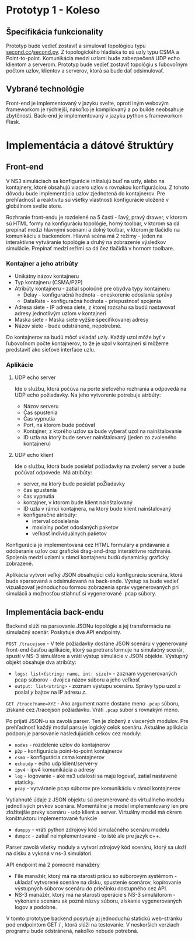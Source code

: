 # Prototyp 1 - Koleso

## Špecifikácia funkcionality

Prototyp bude vedieť zostaviť a simulovať topológiou typu [second.cc](https://github.com/Gabrielcarvfer/NS3/blob/master/examples/tutorial/second.cc)/[second.py](https://github.com/Gabrielcarvfer/NS3/blob/master/examples/tutorial/second.py). Z topologického hladiska to sú uzly typu CSMA a Point-to-point. Komunikácia medzi uzlami bude zabezpečená UDP echo klientom a serverom. Prototyp bude vedieť zostaviť topológiu s ľubovoľným počtom uzlov, klientov a serverov, ktorá sa bude dať odsimulovať.

## Vybrané technológie
Front-end je implementovaný v jazyku svelte, oproti iným webovým frameworkom je rýchlejší,  nakoľko je kompilovaný a po builde neobsahuje zbytčnosti. Back-end je implementovaný v jazyku python s frameworkom Flask.

# Implementácia a dátové štruktúry

## Front-end
V NS3 simuláciach sa konfigurácie inštalujú buď na uzly, alebo na kontajnery, ktoré obsahujú viacero uzlov s rovnakou konfiguráciou. Z tohoto dôvodu bude implementácia uzlov zjednotená do kontajnerov. Pre prehľadnosť a reaktivitu sú všetky vlastnosti konfigurácie uložené v globálnom svelte store.

Rozhranie front-endu je rozdelené na 5 častí - ľavý, pravý drawer, v ktorom sú HTML formy na konfiguráciu topológie, horný toolbar, v ktorom sa dá prepínať medzi hlavnými scénami a dolný toolbar, v ktorom je tlačidlo na komunikáciu s backendom. Hlavná scéna má 2 režimy - jeden na interaktívne vytváranie topológie a druhý na zobrazenie výsledkov simulácie. Prepínať medzi režimi sa dá čez tlačidlá v hornom toolbare.

### Kontajner a jeho atribúty
 - Unikátny názov kontajneru
 - Typ kontajneru (CSMA/P2P)
 - Atribúty kontajneru - zatial spoločné pre obydva typy kontajneru
     - Delay - konfiguračná hodnota - oneskorenie odoslania správy
     - DataRate - konfiguračná hodnota - priepustnosť spojenia
 - Adresa siete - IP adresa siete, z ktorej rozsahu sa budú nastavovať adresy jednotlivým uzlom v kontajneri
 - Maska siete - Maska siete vyžšie špecifikovanej adresy
 - Názov siete - bude odstránené, nepotrebné.

Do kontajnerov sa budú môcť vkladať uzly. Každý uzol môže byť v ľubovoľnom počte kontajnerov, to že je uzol v kontajneri si môžeme predstaviť ako sieťové interface uzlu.


### Aplikácie

1. UDP echo server

    Ide o službu, ktorá počúva na porte sieťového rozhrania a odpovedá na UDP echo požiadavky. Na jeho vytvorenie potrebuje atrbúty:
    - Názov serveru
    - Čas spustenia
    - Čas vypnutia
    - Port, na ktorom bude počúvať
    - Kontajner, z ktorého uzlov sa bude vyberať uzol na nainštalovanie
    - ID uzla na ktorý bude server nainštalovaný (jeden zo zvoleného kontajneru)


2. UDP echo klient

    Ide o službu, ktorá bude posielať požiadavky na zvolený server a bude počúvať odpovede. Má atribúty:
    - server, na ktorý bude posielať poŽiadavky
    - čas spustenia
    - čas vypnutia
    - kontajner, v ktorom bude klient nainštalovaný
    - ID uzla v rámci kontajnera, na ktorý bude klient nainštalovaný
    - konfiguračné atribúty:
        - interval odosielania
        - maxialny počet odoslaných paketov
        - veľkosť individuálnych paketov


Konfigurácia je implementovaná cez HTML formuláry a pridávanie a odoberanie uzlov cez grafické drag-and-drop interaktívne rozhranie. Spojenia medzi uzlami v rámci kontajneru budú dynamicky graficky zobrazené.

Aplikácia vytvorí veľký JSON obsahujúci celú konfiguráciu scenára, ktorá bude sparsovaná a odsimulovaná na back-ende. Výstup sa bude vedieť vizualizovať jednoduchou formou zobrazenia správ vygenerovaných pri simulácii a možnosťou stiahnuť si vygenerované .pcap súbory.

## Implementácia back-endu

Backend slúži na parsovanie JSONu topológie a jej transformáciu na simulačný scenár. Poskytuje dva API endpointy.

`POST /tracejson` - V tele požiadavky dostane JSON scenáru v ygenerovaný front-end  časťou aplikácie, ktorý sa pretransformuje na simulačný scenár, spustí v NS-3 simulátore a vráti výstup simulácie v JSON objekte. Výstupný objekt obsahuje dva atribúty:
   - `logs: list<{string: name, int: size}>` - zoznam vygenerovaných pcap súborov - dvojica názov súboru a jeho veľkosť
   - `output: list<string>` - zoznam výstupu scenáru. Správy typu uzol *x* poslal *y* bajtov na IP adresu *z*.

`GET /trace?name=XYZ` - Ako argument name dostane meno `.pcap` súboru, získané cez /tracejson požiadavku. Vráti `.pcap` súbor s rovnakým meno.

Po prijatí JSON-u sa zavolá parser. Ten je zložený z viacerých modulov. Pre prehľadnosť každý modul parsuje logický celok scenáru. Aktuálne aplikácia podporuje  parsovanie nasledujúcich celkov cez moduly:
- `nodes` - rozdelenie uzlov do kontajnerov
- `p2p` - konfigurácia point-to-point kontajnerov
- `csma` - konfigurácia csma kontajnerov
- `echoudp` - echo udp klient/server-y
- `ipv4` - ipv4 komunikácia a adresy
- `log` - logovanie - aké ns3 udalosti sa majú logovať, zatial nastavené staticky. 
- `pcap` - vytváranie pcap súborov pre komunikáciu v rámci kontajnerov
 
Vytiahnuté údaje z JSON objektu sú presmerované do virtuálneho modelu jednotlivých prvkov scenára. Momentálne je model implementovaný len pre zložitejšie prvky scenáru - udp klient a server. Virtuálny model má okrem konštruktoru implementované funkcie
 - `dumppy` - vráti python zdrojový kód simulačného scenáru modelu
 - `dumpcc` - zatiaľ neimplementované - to isté ale pre jazyk c++.

Parser zavolá všetky moduly a vytvorí zdrojový kód scenáru, ktorý sa uloží na disku a  vykoná v ns-3 simulátori. 

API endpoint má 2 pomocné manažéry
 - File manažér, ktorý má na starosti prácu so súborovým systémom - ukladať vytvorené scenáre na disku, spustenie scenárov, kopírovanie výstupných súborov scenáru do priečinku dostupného cez API. 
 - NS-3 manažér, ktorý má na starosti operácie s NS-3 simulátorom - vykonanie scenáru ak pozná názvy súboru, získanie vygenerovaných logov a podobne.

V tomto prototype backend posytuje aj jednoduchú statickú web-stránku pod endpointom GET / , ktorá slúži na testovanie. V neskorších verziach programu bude odstránená, nakoľko nebude potrebná.

